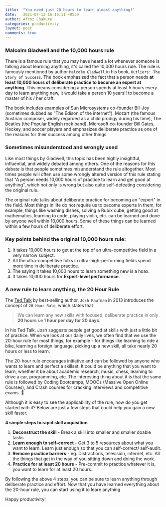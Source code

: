 ```yaml
---
title:  "You need just 20 hours to learn almost anything!"
date:   2021-07-13 16:16:11 +0530
author: Afroz Chakure
categories: productivity 
layout: post
comments: true
---
```



### Malcolm Gladwell and the 10,000 hours rule
There is a famous rule that you may have heard a lot whenever someone is talking about learning anything, it's called the 10,000 hours rule. The rule is famously mentioned by author `Malcolm Gladwell` in his book, `Outliers: The Story of Success`. The book emphasized the fact that a person needs **at least 10,000 hours of deliberate practice to become an expert at anything**. This means considering a person spends at least 5 hours every day to learn anything new, it would take a person 10 years!! to become a master of his / her craft. 


The book includes examples of Sun Microsystems co-founder Bill Joy (sometimes dubbed as "The Edison of the internet"), Mozart (the famous Austrian composer, widely regarded as a child prodigy during his time), The Beatles (the Popular English rock band), Microsoft co-founder Bill Gates, Hockey, and soccer players and emphasizes deliberate practice as one of the reasons for their success among other things.


### Sometimes misunderstood and wrongly used
Like most things by Gladwell, this topic has been highly insightful, influential, and widely debated among others. One of the reasons for this debate is that people sometimes misunderstand the rule altogether. Most times people will often use some wrongly altered version of this rule stating that "A person needs 10,000 hours of practice to learn and get good at anything", which not only is wrong but also quite self-defeating considering the original rule. 


The original rule talks about deliberate practice for becoming an "expert" in the field. Most things in life do not require us to become experts in them, for example, things like washing dishes, solving a Rubix cube, getting good at mathematics, learning to code, playing violin, etc. can be learned and done by anyone well within 10,000 hours. Some of these things can be learned within a few hours of deliberate effort. 


### Key points behind the original 10,000 hours rule:
1. It takes 10,000 hours to get at the top of an ultra-competitive field in a very narrow subject.
2. All the ultra-competitive folks in ultra-high-performing fields spend more time in deliberate practice.
3. The saying it takes 10,000 hours to learn something new is a hoax.
4. It takes 10,000 hours for **Expert-level performance**.

### A new rule to learn anything, the 20 Hour Rule

The [Ted Talk][ted-talk] by best-selling author, `Josh Kaufman` in 2013 introduces the concept of `20 Hour Rule`, which states that

> We can learn any new skills with focused, deliberate practice in only **20 hours i.e 1 hour per day for 20 days**.

In his Ted Talk, Josh suggests people get good at skills with just a little bit of practice. When we look at our daily lives, we often find that we use the 20-hour rule for most things, for example - for things like learning to ride a bike, learning a foreign language, picking up a new skill, all take nearly 20 hours or less to learn. 

The 20-hour rule encourages initiative and can be followed by anyone who wants to learn and perfect a skillset. It could be anything that you want to learn, whether it be about academic research, music, chess, learning to drive a car, programming, etc. The interesting thing about it is that the same rule is followed by Coding Bootcamps, MOOCs (Massive Open Online Courses), and Crash courses for cracking interviews and competitive exams. 🙂

Although it is easy to see the applicability of the rule, how do you get started with it? Below are just a few steps that could help you gain a new skill faster. 

**4 simple steps to rapid skill acquisition**
1. **Deconstruct the skill** - Break a skill into smaller and smaller doable tasks
2. **Learn enough to self-correct** - Get 3 to 5 resources about what you want to learn. Learn just enough so that you can self-correct/ self-audit.
3. **Remove practice barriers** - eg. Distractions, television, internet, etc. All the things that get in the way of you sitting down and doing the work.
4. **Practice for at least 20 hours** - Pre-commit to practice whatever it is, you want to learn for at least 20 hours.

By following the above 4 steps, you can be sure to learn anything through deliberate practice and effort. Now that you have learned everything about the 20-hour rule, you can start using it to learn anything.  

Happy productivity!

[ted-talk]: https://youtu.be/5MgBikgcWnY

